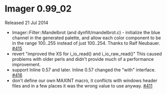 # Imager 0.99_02

Released 21 Jul 2014

- Imager::Filter::Mandelbrot (and dynfilt/mandelbrot.c) - initialize the blue channel in the generated palette, and allow each color component to be in the range 100..255 instead of just 100..254. Thanks to Ralf Neubauer. [#415](https://github.com/tonycoz/imager/issues/415) 
- revert "improved the XS for i_io_read() and i_io_raw_read()" This caused problems with older perls and didn't provide much of a performance improvement. 
- support Inline 0.57 and later. Inline 0.57 changed the "with" interface. [#416](https://github.com/tonycoz/imager/issues/416) 
- don't define our own MAXINT macro, it conflicts with windows header files and in a few places it was the wrong value to use anyway. [#411](https://github.com/tonycoz/imager/issues/411)